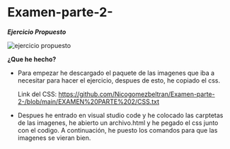 # Examen-parte-2-

***Ejercicio Propuesto***

![ejercicio propuesto](https://user-images.githubusercontent.com/73166385/104010942-9c652b00-51ad-11eb-8425-698af590502c.png)

**¿Que he hecho?**
* Para empezar he descargado el paquete de las imagenes que iba a necesitar para hacer el ejercicio, despues de esto, he copiado el css.

  Link del CSS: https://github.com/Nicogomezbeltran/Examen-parte-2-/blob/main/EXAMEN%20PARTE%202/CSS.txt
  
* Despues he entrado en visual studio code y he colocado las carptetas de las imagenes, he abierto un archivo.html y he pegado el css junto con el codigo. 
A continuación, he puesto los comandos para que las imagenes se vieran bien.
 
 


   
   
   
   
   
   
   
   

